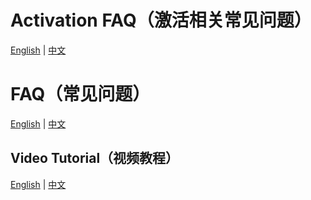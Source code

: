 # Activation FAQ（激活相关常见问题）

[English](/activation.md) | [中文](/activation_zh.md) 

# FAQ（常见问题）

[English](/faq.md) | [中文](/faq_zh.md) 

## Video Tutorial（视频教程）

[English](https://www.youtube.com/playlist?list=PL3e7SPse54NLMBqkhUocc1ftUT5RbaMa8) | [中文](https://space.bilibili.com/359835528/channel/collectiondetail?sid=3205627&ctype=0) 


